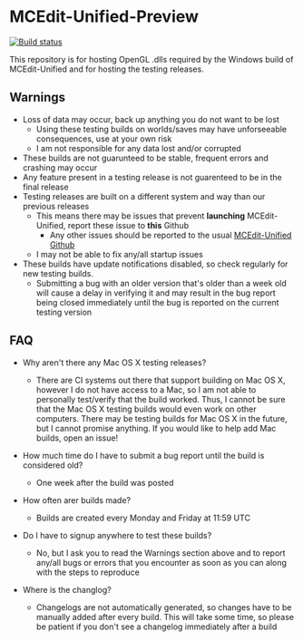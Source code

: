 # MCEdit-Unified-Preview
[![Build status](https://ci.appveyor.com/api/projects/status/k7cjb7i5wgnx6bpy?svg=true)](https://ci.appveyor.com/project/Podshot/mcedit-unified)

This repository is for hosting OpenGL .dlls required by the Windows build of MCEdit-Unified and for hosting the testing releases.

## Warnings
* Loss of data may occur, back up anything you do not want to be lost
  * Using these testing builds on worlds/saves may have unforseeable consequences, use at your own risk
  * I am not responsible for any data lost and/or corrupted
* These builds are not guarunteed to be stable, frequent errors and crashing may occur
* Any feature present in a testing release is not guarenteed to be in the final release
* Testing releases are built on a different system and way than our previous releases
  * This means there may be issues that prevent **launching** MCEdit-Unified, report these issue to **this** Github
    * Any other issues should be reported to the usual [MCEdit-Unified Github](https://github.com/Khroki/MCEdit-Unified)
  * I may not be able to fix any/all startup issues
* These builds have update notifications disabled, so check regularly for new testing builds. 
  * Submitting a bug with an older version that's older than a week old will cause a delay in verifying it and may result in the bug report being closed immediately until the bug is reported on the current testing version 
  
## FAQ
* Why aren't there any Mac OS X testing releases?
  * There are CI systems out there that support building on Mac OS X, however I do not have access to a Mac, so I am not able to personally test/verify that the build worked. Thus, I cannot be sure that the Mac OS X testing builds would even work on other computers. There may be testing builds for Mac OS X in the future, but I cannot promise anything. If you would like to help add Mac builds, open an issue!
  
* How much time do I have to submit a bug report until the build is considered old?
  * One week after the build was posted

* How often arer builds made?
  * Builds are created every Monday and Friday at 11:59 UTC
  
* Do I have to signup anywhere to test these builds?
  * No, but I ask you to read the Warnings section above and to report any/all bugs or errors that you encounter as soon as you can along with the steps to reproduce
  
* Where is the changlog?
  * Changelogs are not automatically generated, so changes have to be manually added after every build. This will take some time, so please be patient if you don't see a changelog immediately after a build
